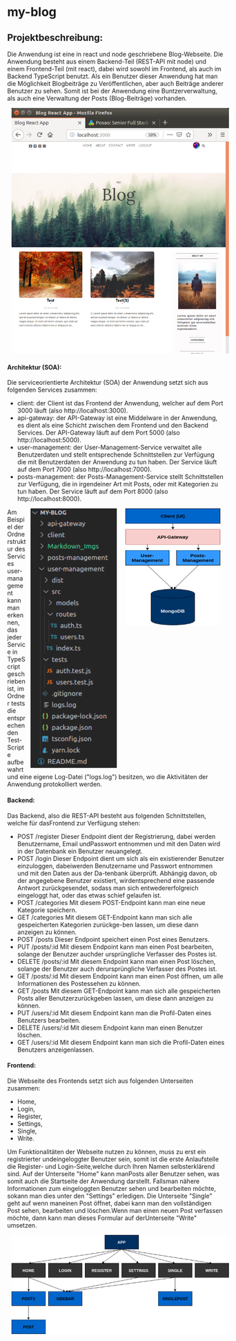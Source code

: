 # my-blog

## Projektbeschreibung: 

Die Anwendung ist eine in react und node geschriebene Blog-Webseite. Die Anwendung besteht aus einem Backend-Teil (REST-API mit node) und einem Frontend-Teil (mit react), dabei wird sowohl im Frontend, als auch im Backend TypeScript benutzt. Als ein Benutzer dieser Anwendung hat man die Möglichkeit Blogbeiträge zu Veröffentlichen, aber auch Beiträge anderer Benutzer zu sehen. Somit ist bei der Anwendung eine Buntzerverwaltung, als auch eine Verwaltung der Posts (Blog-Beiträge) vorhanden.

<img src="Markdown_Imgs/Screenshot_1.png"
     alt="Screenshot"
     style="margin-left: 10px; margin-right: 10px;" />

#### Architektur (SOA):
Die serviceorientierte Architektur (SOA) der Anwendung setzt sich aus folgenden Services zusammen:
- client: der Client ist das Frontend der Anwendung, welcher auf dem Port 3000 läuft (also http://localhost:3000).
- api-gateway: der API-Gateway ist eine Middelware in der Anwendung, es dient als eine Schicht zwischen dem Frontend und den Backend Services. Der API-Gateway läuft auf dem Port 5000 (also http://localhost:5000).
- user-management: der User-Management-Service verwaltet alle Benutzerdaten und stellt entsprechende Schnittstellen zur Verfügung die mit Benutzerdaten der Anwendung zu tun haben. Der Service läuft auf dem Port 7000 (also http://localhost:7000).
- posts-management: der Posts-Management-Service stellt Schnittstellen zur Verfügung, die in irgendeiner Art mit Posts, oder mit Kategorien zu tun haben. Der Service läuft auf dem Port 8000 (also http://localhost:8000).

<img src="Markdown_Imgs/soaMyBlog.png"
     style="margin-left: 10px; margin-right: 10px; float: right; width: 220px; height: 270px" />
<img src="Markdown_Imgs/Screenshot_myBlog_Verzeichnis_soa.png"
     style="margin-left: 10px; margin-right: 10px; float: right; width: 200px; height: 600px" />

Am Beispiel der Ordnerstruktur des Services user-management kann man erkennen, das jeder Service in TypeScript geschrieben ist, im Ordner tests die entsprechenden Test-Scripte aufbewahrt und eine eigene Log-Datei ("logs.log") besitzen, wo die Aktivitäten der Anwendung protokolliert werden.

#### Backend:
Das  Backend, also  die  REST-API  besteht aus  folgenden  Schnittstellen, welche  für dasFrontend zur Verfügung stehen:
- POST /register
     Dieser Endpoint dient der Registrierung, dabei werden Benutzername, Email undPasswort entnommen und mit den Daten wird in der Datenbank ein Benutzer neuangelegt.
- POST /login
     Dieser Endpoint dient um sich als ein existierender Benutzer einzuloggen, dabeiwerden Benutzername und Passwort entnommen und mit den Daten aus der Da-tenbank überprüft. Abhängig davon, ob der angegebene Benutzer existiert, wirdentsprechend eine passende Antwort zurückgesendet, sodass man sich entwedererfolgreich eingeloggt hat, oder das etwas schief gelaufen ist.
- POST /categories
     Mit diesem POST-Endpoint kann man eine neue Kategorie speichern.
- GET /categories
     Mit diesem GET-Endpoint kann man sich alle gespeicherten Kategorien zurückge-ben lassen, um diese dann anzeigen zu können.
- POST /posts
     Dieser Endpoint speichert einen Post eines Benutzers.
- PUT /posts/:id
     Mit diesem Endpoint kann man einen Post bearbeiten, solange der Benutzer auchder ursprüngliche Verfasser des Postes ist.
- DELETE /posts/:id
     Mit diesem Endpoint kann man einen Post löschen, solange der Benutzer auch derursprüngliche Verfasser des Postes ist.
- GET /posts/:id
     Mit diesem Endpoint kann man einen Post öffnen, um alle Informationen des Postessehen zu können.
- GET /posts
     Mit diesem GET-Endpoint kann man sich alle gespeicherten Posts aller Benutzerzurückgeben lassen, um diese dann anzeigen zu können.
- PUT /users/:id
     Mit diesem Endpoint kann man die Profil-Daten eines Benutzers bearbeiten.
- DELETE /users/:id
     Mit diesem Endpoint kann man einen Benutzer löschen.
- GET /users/:id
     Mit diesem  Endpoint kann  man  sich die  Profil-Daten  eines  Benutzers  anzeigenlassen.

#### Frontend:
Die Webseite des Frontends setzt sich aus folgenden Unterseiten zusammen:
- Home,
- Login,
- Register,
- Settings,
- Single,
- Write.

Um Funktionalitäten der Webseite nutzen zu können, muss zu erst ein registrierter undeingeloggter Benutzer sein, somit ist die erste Anlaufstelle die Register- und Login-Seite,welche durch Ihren Namen selbsterklärend sind. Auf der Unterseite "Home" kann manPosts aller Benutzer sehen, was somit auch die Startseite der Anwendung darstellt. Fallsman nähere Informationen zum eingeloggten Benutzer sehen und bearbeiten möchte, sokann man dies unter den "Settings" erledigen. Die Unterseite "Single" geht auf wenn maneinen Post öffnet, dabei kann man den vollständigen Post sehen, bearbeiten und löschen.Wenn man einen neuen Post verfassen möchte, dann kann man dieses Formular auf derUnterseite "Write" umsetzen.

<img src="Markdown_Imgs/feComponents.png"
     alt="Screenshot"
     style="margin-left: 10px; margin-right: 10px;" />